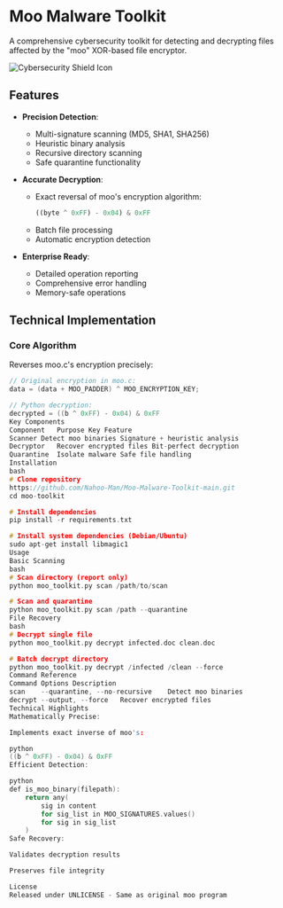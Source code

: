 
# Moo Malware Toolkit

A comprehensive cybersecurity toolkit for detecting and decrypting files affected by the "moo" XOR-based file encryptor.

![Cybersecurity Shield Icon](https://img.icons8.com/color/96/000000/security-checked.png)

## Features

- **Precision Detection**:
  - Multi-signature scanning (MD5, SHA1, SHA256)
  - Heuristic binary analysis
  - Recursive directory scanning
  - Safe quarantine functionality

- **Accurate Decryption**:
  - Exact reversal of moo's encryption algorithm:
    ```python
    ((byte ^ 0xFF) - 0x04) & 0xFF
    ```
  - Batch file processing
  - Automatic encryption detection

- **Enterprise Ready**:
  - Detailed operation reporting
  - Comprehensive error handling
  - Memory-safe operations

## Technical Implementation

### Core Algorithm
Reverses moo.c's encryption precisely:
```c
// Original encryption in moo.c:
data = (data + MOO_PADDER) ^ MOO_ENCRYPTION_KEY;

// Python decryption:
decrypted = ((b ^ 0xFF) - 0x04) & 0xFF
Key Components
Component	Purpose	Key Feature
Scanner	Detect moo binaries	Signature + heuristic analysis
Decryptor	Recover encrypted files	Bit-perfect decryption
Quarantine	Isolate malware	Safe file handling
Installation
bash
# Clone repository
https://github.com/Nahoo-Man/Moo-Malware-Toolkit-main.git
cd moo-toolkit

# Install dependencies
pip install -r requirements.txt

# Install system dependencies (Debian/Ubuntu)
sudo apt-get install libmagic1
Usage
Basic Scanning
bash
# Scan directory (report only)
python moo_toolkit.py scan /path/to/scan

# Scan and quarantine
python moo_toolkit.py scan /path --quarantine
File Recovery
bash
# Decrypt single file
python moo_toolkit.py decrypt infected.doc clean.doc

# Batch decrypt directory
python moo_toolkit.py decrypt /infected /clean --force
Command Reference
Command	Options	Description
scan	--quarantine, --no-recursive	Detect moo binaries
decrypt	--output, --force	Recover encrypted files
Technical Highlights
Mathematically Precise:

Implements exact inverse of moo's:

python
((b ^ 0xFF) - 0x04) & 0xFF
Efficient Detection:

python
def is_moo_binary(filepath):
    return any(
        sig in content 
        for sig_list in MOO_SIGNATURES.values() 
        for sig in sig_list
    )
Safe Recovery:

Validates decryption results

Preserves file integrity

License
Released under UNLICENSE - Same as original moo program

